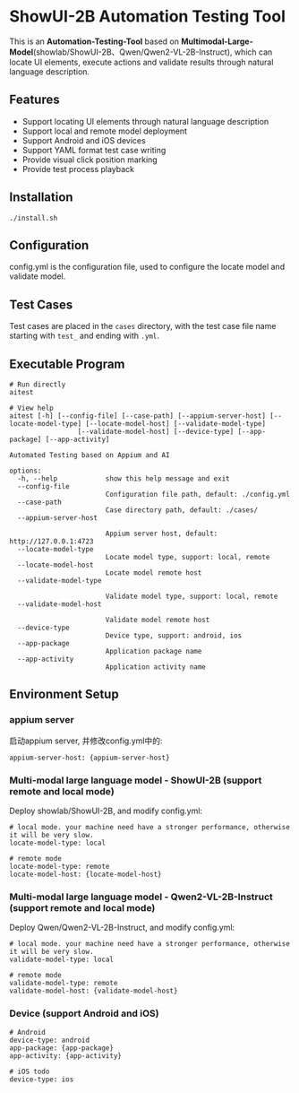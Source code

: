 # ShowUI-2B Automation Testing Tool

This is an **Automation-Testing-Tool** based on **Multimodal-Large-Model**(showlab/ShowUI-2B、Qwen/Qwen2-VL-2B-Instruct), which can locate UI elements, execute actions and validate results through natural language description.

## Features

- Support locating UI elements through natural language description
- Support local and remote model deployment
- Support Android and iOS devices
- Support YAML format test case writing
- Provide visual click position marking
- Provide test process playback

## Installation
```
./install.sh
```

## Configuration
config.yml is the configuration file, used to configure the locate model and validate model.

## Test Cases
Test cases are placed in the `cases` directory, with the test case file name starting with `test_` and ending with `.yml`.

## Executable Program
```
# Run directly
aitest

# View help
aitest [-h] [--config-file] [--case-path] [--appium-server-host] [--locate-model-type] [--locate-model-host] [--validate-model-type]
                 [--validate-model-host] [--device-type] [--app-package] [--app-activity]

Automated Testing based on Appium and AI

options:
  -h, --help            show this help message and exit
  --config-file         
                        Configuration file path, default: ./config.yml
  --case-path           
                        Case directory path, default: ./cases/
  --appium-server-host 
                        
                        Appium server host, default: http://127.0.0.1:4723
  --locate-model-type   
                        Locate model type, support: local, remote
  --locate-model-host   
                        Locate model remote host
  --validate-model-type 
                        
                        Validate model type, support: local, remote
  --validate-model-host 
                        
                        Validate model remote host
  --device-type         
                        Device type, support: android, ios
  --app-package         
                        Application package name
  --app-activity        
                        Application activity name
```

## Environment Setup
### appium server
启动appium server, 并修改config.yml中的:
```
appium-server-host: {appium-server-host}
```

### Multi-modal large language model - ShowUI-2B (support remote and local mode)
Deploy showlab/ShowUI-2B, and modify config.yml:
```
# local mode. your machine need have a stronger performance, otherwise it will be very slow.
locate-model-type: local

# remote mode
locate-model-type: remote  
locate-model-host: {locate-model-host}
```

### Multi-modal large language model - Qwen2-VL-2B-Instruct (support remote and local mode)
Deploy Qwen/Qwen2-VL-2B-Instruct, and modify config.yml:
```
# local mode. your machine need have a stronger performance, otherwise it will be very slow.
validate-model-type: local

# remote mode 
validate-model-type: remote  
validate-model-host: {validate-model-host}
```

### Device (support Android and iOS)
``` 
# Android
device-type: android
app-package: {app-package}
app-activity: {app-activity}

# iOS todo
device-type: ios
```



